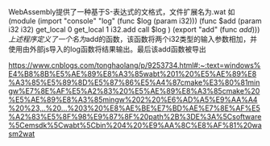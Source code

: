 WebAssembly提供了一种基于S-表达式的文格式，文件扩展名为.wat
如
(module
    (import "console" "log" (func $log (param i32)))
    (func $add (param i32 i32)
        get_local 0
        get_local 1
        i32.add
        call $log
    )
    (export "add" (func $add))
)
上述程序定义了一个名为$add的函数，该函数将两个i32类型的输入参数相加，并使用由外部js导入的log函数将结果输出。最后该add函数被导出


<!-- 获取wabt工具集 -->
https://www.cnblogs.com/tonghaolang/p/9253734.html#:~:text=windows%E4%B8%8B%E5%AE%89%E8%A3%85wabt%201%20%E5%AE%89%E8%A3%85%E5%89%8D%E5%87%86%E5%A4%87cmake%E3%80%81mingw%E7%8E%AF%E5%A2%83%20%E5%AE%89%E8%A3%85cmake%20%E5%AE%89%E8%A3%85mingw%202%20%E6%AD%A5%E9%AA%A4%20%23,..%20...%203%20%E8%AE%BE%E7%BD%AE%E7%8E%AF%E5%A2%83%E5%8F%98%E9%87%8F%20path%2B%3DE%3A%5Csoftware%5Cemsdk%5Cwabt%5Cbin%204%20%E9%AA%8C%E8%AF%81%20wasm2wat
